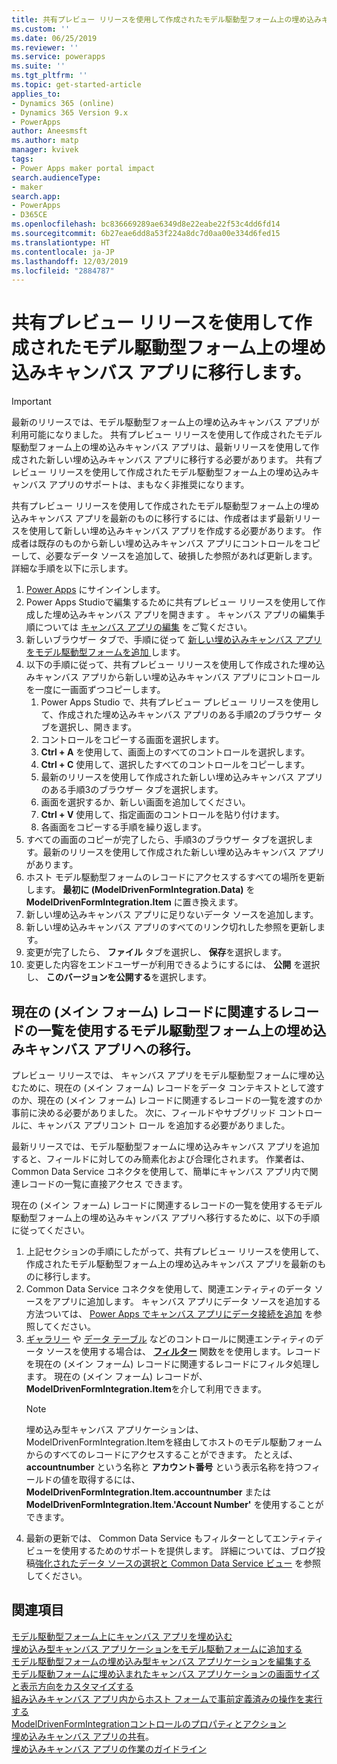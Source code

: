 ```yaml
---
title: 共有プレビュー リリースを使用して作成されたモデル駆動型フォーム上の埋め込みキャンバス アプリへの移行 | MicrosoftDocs
ms.custom: ''
ms.date: 06/25/2019
ms.reviewer: ''
ms.service: powerapps
ms.suite: ''
ms.tgt_pltfrm: ''
ms.topic: get-started-article
applies_to:
- Dynamics 365 (online)
- Dynamics 365 Version 9.x
- PowerApps
author: Aneesmsft
ms.author: matp
manager: kvivek
tags:
- Power Apps maker portal impact
search.audienceType:
- maker
search.app:
- PowerApps
- D365CE
ms.openlocfilehash: bc836669289ae6349d8e22eabe22f53c4dd6fd14
ms.sourcegitcommit: 6b27eae6dd8a53f224a8dc7d0aa00e334d6fed15
ms.translationtype: HT
ms.contentlocale: ja-JP
ms.lasthandoff: 12/03/2019
ms.locfileid: "2884787"
---
```

# <a name="migrate-embedded-canvas-apps-on-model-driven-forms-created-using-the-public-preview-release"></a>共有プレビュー リリースを使用して作成されたモデル駆動型フォーム上の埋め込みキャンバス アプリに移行します。
> [!IMPORTANT]
> 最新のリリースでは、モデル駆動型フォーム上の埋め込みキャンバス アプリが利用可能になりました。 共有プレビュー リリースを使用して作成されたモデル駆動型フォーム上の埋め込みキャンバス アプリは、最新リリースを使用して作成された新しい埋め込みキャンバス アプリに移行する必要があります。
> 共有プレビュー リリースを使用して作成されたモデル駆動型フォーム上の埋め込みキャンバス アプリのサポートは、まもなく非推奨になります。 

共有プレビュー リリースを使用して作成されたモデル駆動型フォーム上の埋め込みキャンバス アプリを最新のものに移行するには、作成者はまず最新リリースを使用して新しい埋め込みキャンバス アプリを作成する必要があります。 作成者は既存のものから新しい埋め込みキャンバス アプリにコントロールをコピーして、必要なデータ ソースを追加して、破損した参照があれば更新します。 詳細な手順を以下に示します。

1. [Power Apps](https://make.powerapps.com/?utm_source=padocs&utm_medium=linkinadoc&utm_campaign=referralsfromdoc) にサインインします。
2. Power Apps Studioで編集するために共有プレビュー リリースを使用して作成した埋め込みキャンバス アプリを開きます 。 キャンバス アプリの編集手順については [キャンバス アプリの編集](../canvas-apps/edit-app.md) をご覧ください。
3. 新しいブラウザー タブで、手順に従って [新しい埋め込みキャンバス アプリをモデル駆動型フォームを追加 ](embedded-canvas-app-add-classic-designer.md) します。
4. 以下の手順に従って、共有プレビュー リリースを使用して作成された埋め込みキャンバス アプリから新しい埋め込みキャンバス アプリにコントロールを一度に一画面ずつコピーします。
    1. Power Apps Studio で、共有プレビュー プレビュー リリースを使用して、作成された埋め込みキャンバス アプリのある手順2のブラウザー タブを選択し、開きます。
    2. コントロールをコピーする画面を選択します。
    3. **Ctrl + A** を使用して、画面上のすべてのコントロールを選択します。
    4. **Ctrl + C** 使用して、選択したすべてのコントロールをコピーします。
    5. 最新のリリースを使用して作成された新しい埋め込みキャンバス アプリのある手順3のブラウザー タブを選択します。
    6. 画面を選択するか、新しい画面を追加してください。
    7. **Ctrl + V** 使用して、指定画面のコントロールを貼り付けます。
    8. 各画面をコピーする手順を繰り返します。
5. すべての画面のコピーが完了したら、手順3のブラウザー タブを選択します。最新のリリースを使用して作成された新しい埋め込みキャンバス アプリがあります。
6. ホスト モデル駆動型フォームのレコードにアクセスするすべての場所を更新します。 **最初に (ModelDrivenFormIntegration.Data)** を **ModelDrivenFormIntegration.Item** に置き換えます。
7. 新しい埋め込みキャンバス アプリに足りないデータ ソースを追加します。
8. 新しい埋め込みキャンバス アプリのすべてのリンク切れした参照を更新します。 
9. 変更が完了したら、 **ファイル** タブを選択し、 **保存**を選択します。
10. 変更した内容をエンドユーザーが利用できるようにするには、 **公開** を選択し、 **このバージョンを公開する**を選択します。

## <a name="migrating-embedded-canvas-apps-on-model-driven-forms-that-use-a-list-of-records-related-to-the-current-main-form-record"></a>現在の (メイン フォーム) レコードに関連するレコードの一覧を使用するモデル駆動型フォーム上の埋め込みキャンバス アプリへの移行。

プレビュー リリースでは、 キャンバス アプリをモデル駆動型フォームに埋め込むために、現在の (メイン フォーム) レコードをデータ コンテキストとして渡すのか、現在の (メイン フォーム) レコードに関連するレコードの一覧を渡すのか事前に決める必要がありました。 次に、フィールドやサブグリッド コントロールに、キャンバス アプリコント ロール を追加する必要がありました。

最新リリースでは、モデル駆動型フォームに埋め込みキャンバス アプリを追加すると、フィールドに対してのみ簡素化および合理化されます。 作業者は、 Common Data Service コネクタを使用して、簡単にキャンバス アプリ内で関連レコードの一覧に直接アクセス できます。 

現在の (メイン フォーム) レコードに関連するレコードの一覧を使用するモデル駆動型フォーム上の埋め込みキャンバス アプリへ移行するために、以下の手順に従ってください。

1. 上記セクションの手順にしたがって、共有プレビュー リリースを使用して、作成されたモデル駆動型フォーム上の埋め込みキャンバス アプリを最新のものに移行します。
2. Common Data Service コネクタを使用して、関連エンティティのデータ ソースをアプリに追加します。 キャンバス アプリにデータ ソースを追加する方法ついては、 [Power Apps でキャンバス アプリにデータ接続を追加](../canvas-apps/add-data-connection.md) を参照してください。
3. [ギャラリー](../canvas-apps/controls/control-gallery.md) や [データ テーブル](../canvas-apps/controls/control-data-table.md) などのコントロールに関連エンティティのデータ ソースを使用する場合は、 **[フィルター](../canvas-apps/functions/function-filter-lookup.md)** 関数をを使用します。レコードを現在の (メイン フォーム) レコードに関連するレコードにフィルタ処理します。 現在の (メイン フォーム) レコードが、**ModelDrivenFormIntegration.Item**を介して利用できます。
    > [!NOTE]
    > 埋め込み型キャンバス アプリケーションは、ModelDrivenFormIntegration.Itemを経由してホストのモデル駆動フォームからのすべてのレコードにアクセスすることができます。 たとえば、**accountnumber** という名称と **アカウント番号** という表示名称を持つフィールドの値を取得するには、 **ModelDrivenFormIntegration.Item.accountnumber** または **ModelDrivenFormIntegration.Item.'Account Number'** を使用することができます。
4. 最新の更新では、 Common Data Service もフィルターとしてエンティティ ビューを使用するためのサポートを提供します。 詳細については、ブログ投稿[強化されたデータ ソースの選択と Common Data Service ビュー](https://powerapps.microsoft.com/blog/improved-data-source-selection-and-common-data-service-views/) を参照してください。 

## <a name="see-also"></a>関連項目
[モデル駆動型フォーム上にキャンバス アプリを埋め込む](embed-canvas-app-in-form.md) <br />
[埋め込み型キャンバス アプリケーションをモデル駆動フォームに追加する](embedded-canvas-app-add-classic-designer.md) <br />
[モデル駆動型フォームの埋め込み型キャンバス アプリケーションを編集する](embedded-canvas-app-edit-classic-designer.md) <br />
[モデル駆動フォームに埋め込まれたキャンバス アプリケーションの画面サイズと表示方向をカスタマイズする](embedded-canvas-app-customize-screen.md) <br />
[組み込みキャンバス アプリ内からホスト フォームで事前定義済みの操作を実行する](embedded-canvas-app-actions.md) <br />
[ModelDrivenFormIntegrationコントロールのプロパティとアクション](embedded-canvas-app-properties-actions.md) <br />
[埋め込みキャンバス アプリの共有](share-embedded-canvas-app.md)。 <br />
[埋め込みキャンバス アプリの作業のガイドライン](embedded-canvas-app-guidelines.md) <br />
